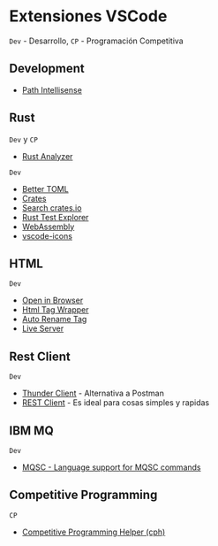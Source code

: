 # Extensiones VSCode

`Dev` - Desarrollo, `CP` - Programación Competitiva

## Development

- [Path Intellisense](https://marketplace.visualstudio.com/items?itemName=christian-kohler.path-intellisense)

## Rust

`Dev` y `CP`

- [Rust Analyzer](https://marketplace.visualstudio.com/items?itemName=matklad.rust-analyzer)

`Dev`

- [Better TOML](https://marketplace.visualstudio.com/items?itemName=bungcip.better-toml)
- [Crates](https://marketplace.visualstudio.com/items?itemName=serayuzgur.crates)
- [Search crates.io](https://marketplace.visualstudio.com/items?itemName=belfz.search-crates-io)
- [Rust Test Explorer](https://marketplace.visualstudio.com/items?itemName=swellaby.vscode-rust-test-adapter)
- [WebAssembly](https://marketplace.visualstudio.com/items?itemName=dtsvet.vscode-wasm)
- [vscode-icons](https://marketplace.visualstudio.com/items?itemName=vscode-icons-team.vscode-icons)

## HTML

`Dev`

- [Open in Browser](https://marketplace.visualstudio.com/items?itemName=techer.open-in-browser)
- [Html Tag Wrapper](https://marketplace.visualstudio.com/items?itemName=hwencc.html-tag-wrapper)
- [Auto Rename Tag](https://marketplace.visualstudio.com/items?itemName=formulahendry.auto-rename-tag)
- [Live Server](https://marketplace.visualstudio.com/items?itemName=ritwickdey.LiveServer)

## Rest Client

`Dev`
- [Thunder Client](https://marketplace.visualstudio.com/items?itemName=rangav.vscode-thunder-client) - Alternativa a Postman
- [REST Client](https://marketplace.visualstudio.com/items?itemName=humao.rest-client) - Es ideal para cosas simples y rapidas

## IBM MQ

`Dev`

- [MQSC - Language support for MQSC commands](https://marketplace.visualstudio.com/items?itemName=lemrod.vscode-mqsc)

## Competitive Programming

`CP`

- [Competitive Programming Helper (cph)](https://marketplace.visualstudio.com/items?itemName=DivyanshuAgrawal.competitive-programming-helper)